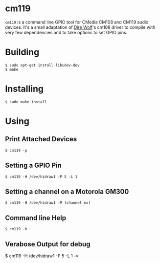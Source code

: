 # cm119

`cm119` is a command line GPIO tool for CMedia CM108 and CM119 audio devices.
It's a small adaptation of [Dire Wolf][1]'s cm108 driver to compile with very
few dependencies and to take options to set GPIO pins.

# Building

    $ sudo apt-get install libudev-dev
    $ make

# Installing

    $ sudo make install

# Using

## Print Attached Devices

    $ cm119 -p

## Setting a GPIO Pin

    $ cm119 -H /dev/hidraw1 -P 5 -L 1

## Setting a channel on a Motorola GM300

    $ cm119 -H /dev/hidraw1 -M [channel no]
    
## Command line Help
    $ cm119 -h
    
## Verabose Output for debug
$ cm119 -H /dev/hidraw1 -P 5 -L 1 -v

        
 [1]: https://github.com/wb2osz/direwolf
